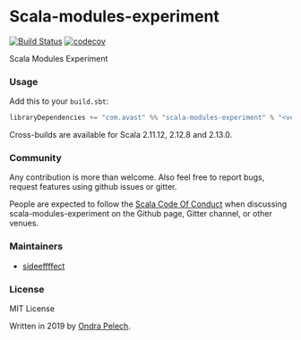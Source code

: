 # Scala-modules-experiment

[![Build Status](https://travis-ci.org/sideeffffect/scala-modules-experiment.svg?branch=master)](https://travis-ci.org/sideeffffect/scala-modules-experiment)
[![codecov](https://codecov.io/gh/sideeffffect/scala-modules-experiment/branch/master/graphs/badge.svg)](https://codecov.io/gh/sideeffffect/scala-modules-experiment)

Scala Modules Experiment

### Usage

Add this to your `build.sbt`:

```scala
libraryDependencies += "com.avast" %% "scala-modules-experiment" % "<version>"
```

Cross-builds are available for Scala 2.11.12, 2.12.8 and 2.13.0.

### Community

Any contribution is more than welcome. Also feel free to report bugs, request features using github issues or gitter.

People are expected to follow the [Scala Code Of Conduct](https://www.scala-lang.org/conduct/) when discussing scala-modules-experiment on the Github page, Gitter channel, or other venues.

### Maintainers

* [sideeffffect](https://github.com/sideeffffect)

### License

MIT License

Written in 2019 by [Ondra Pelech](https://github.com/sideeffffect).
